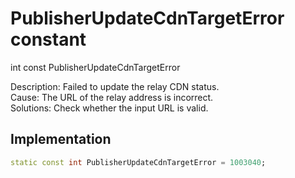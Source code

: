 


# PublisherUpdateCdnTargetError constant







int const PublisherUpdateCdnTargetError
  




<p>Description: Failed to update the relay CDN status. <br>Cause: The URL of the relay address is incorrect. <br>Solutions: Check whether the input URL is valid.</p>



## Implementation

```dart
static const int PublisherUpdateCdnTargetError = 1003040;
```







